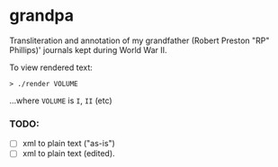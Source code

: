 # grandpa

Transliteration and annotation of my grandfather (Robert Preston "RP" Phillips)' journals kept during World War II.

To view rendered text:
```
> ./render VOLUME
```
...where `VOLUME` is `I`, `II` (etc)


### TODO:
- [ ] xml to plain text ("as-is")
- [ ] xml to plain text (edited).
